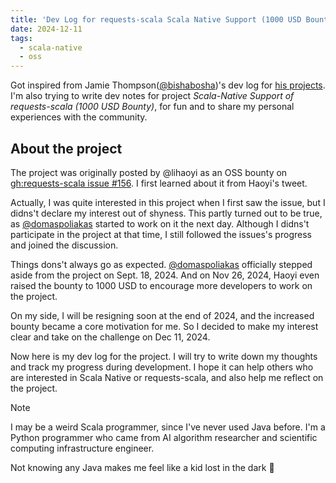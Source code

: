 ```yaml
---
title: 'Dev Log for requests-scala Scala Native Support (1000 USD Bounty)'
date: 2024-12-11
tags:
  - scala-native
  - oss
---
```


Got inspired from Jamie Thompson([@bishabosha](https://github.com/bishabosha))'s dev log for [his projects](https://bishabosha.github.io/projects/). I'm also trying to write dev notes for project _Scala-Native Support of requests-scala (1000 USD Bounty)_, for fun and to share my personal experiences with the community.

## About the project

The project was originally posted by @lihaoyi as an OSS bounty on [gh:requests-scala issue #156](https://github.com/com-lihaoyi/requests-scala/issues/156). I first learned about it from Haoyi's tweet.

Actually, I was quite interested in this project when I first saw the issue, but I didns't declare my interest out of shyness. This partly turned out to be true, as [@domaspoliakas](https://github.com/domaspoliakas) started to work on it the next day. Although I didns't participate in the project at that time, I still followed the issues's progress and joined the discussion.

Things dons't always go as expected. [@domaspoliakas](https://github.com/domaspoliakas) officially stepped aside from the project on Sept. 18, 2024. And on Nov 26, 2024, Haoyi even raised the bounty to 1000 USD to encourage more developers to work on the project.

On my side, I will be resigning soon at the end of 2024, and the increased bounty became a core motivation for me. So I decided to make my interest clear and take on the challenge on Dec 11, 2024.

Now here is my dev log for the project. I will try to write down my thoughts and track my progress during development. I hope it can help others who are interested in Scala Native or requests-scala, and also help me reflect on the project.

> [!NOTE]
>
> I may be a weird Scala programmer, since I've never used Java before. I'm a Python programmer who came from AI algorithm researcher and scientific computing infrastructure engineer.
>
> Not knowing any Java makes me feel like a kid lost in the dark 🤣
